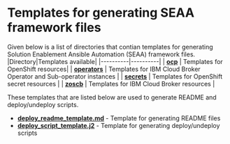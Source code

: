 <!-- #
# Copyright 2023 IBM Inc. All rights reserved
# SPDX-License-Identifier: Apache2.0
# -->
# Templates for generating SEAA framework files
Given below is a list of directories that contian templates for generating Solution Enablement Ansible Automation (SEAA) framework files.
|Directory|Templates available|
|----------|----------|
| **[ocp](ocp)** | Templates for OpenShift resources|
| **[operators](operators)** | Templates for IBM Cloud Broker Operator and Sub-operator instances |
| **[secrets](secrets)** | Templates for OpenShift secret resources |
| **[zoscb](zoscb)** | Templates for IBM Cloud Broker resources |

These templates that are listed below are used to generate README and deploy/undeploy scripts. 
- **[deploy_readme_template.md](deploy_readme_template.md)** - Template for generating README files
- **[deploy_script_template.j2](deploy_script_template.j2)** - Template for generating deploy/undeploy scripts
